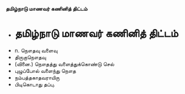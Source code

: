**தமிழ்நாடு மாணவர் கணினித் திட்டம்**
- # தமிழ்நாடு மாணவர் கணினித் திட்டம்
- n. நௌதவு வளைவு
- திருகுநௌதவு
- (வினை.) நௌதத்து வளைத்துக்கொண்டு செல்
- புழுப்போல் வளைந்து நௌத
- நம்பத்தகாதவராயிரு
- பிடிகொடாது தப்பு.

